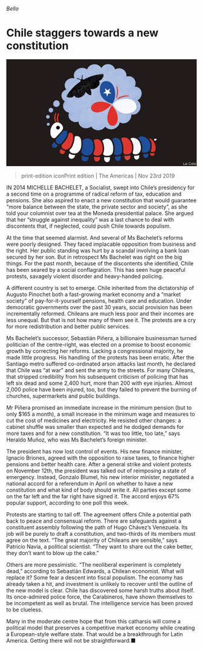 ###### Bello

# Chile staggers towards a new constitution 

![image](images/20191123_amd001.jpg) 

> print-edition iconPrint edition | The Americas | Nov 23rd 2019 

IN 2014 MICHELLE BACHELET, a Socialist, swept into Chile’s presidency for a second time on a programme of radical reform of tax, education and pensions. She also aspired to enact a new constitution that would guarantee “more balance between the state, the private sector and society”, as she told your columnist over tea at the Moneda presidential palace. She argued that her “struggle against inequality” was a last chance to deal with discontents that, if neglected, could push Chile towards populism. 

At the time that seemed alarmist. And several of Ms Bachelet’s reforms were poorly designed. They faced implacable opposition from business and the right. Her public standing was hurt by a scandal involving a bank loan secured by her son. But in retrospect Ms Bachelet was right on the big things. For the past month, because of the discontents she identified, Chile has been seared by a social conflagration. This has seen huge peaceful protests, savagely violent disorder and heavy-handed policing. 

A different country is set to emerge. Chile inherited from the dictatorship of Augusto Pinochet both a fast-growing market economy and a “market society” of pay-for-it-yourself pensions, health care and education. Under democratic governments over the past 30 years, social provision has been incrementally reformed. Chileans are much less poor and their incomes are less unequal. But that is not how many of them see it. The protests are a cry for more redistribution and better public services. 

Ms Bachelet’s successor, Sebastián Piñera, a billionaire businessman turned politician of the centre-right, was elected on a promise to boost economic growth by correcting her reforms. Lacking a congressional majority, he made little progress. His handling of the protests has been erratic. After the Santiago metro suffered co-ordinated arson attacks last month, he declared that Chile was “at war” and sent the army to the streets. For many Chileans, that stripped credibility from his subsequent criticism of policing that has left six dead and some 2,400 hurt, more than 200 with eye injuries. Almost 2,000 police have been injured, too, but they failed to prevent the burning of churches, supermarkets and public buildings. 

Mr Piñera promised an immediate increase in the minimum pension (but to only $165 a month), a small increase in the minimum wage and measures to cut the cost of medicines and electricity. He resisted other changes: a cabinet shuffle was smaller than expected and he dodged demands for more taxes and for a new constitution. “It was too little, too late,” says Heraldo Muñoz, who was Ms Bachelet’s foreign minister. 

The president has now lost control of events. His new finance minister, Ignacio Briones, agreed with the opposition to raise taxes, to finance higher pensions and better health care. After a general strike and violent protests on November 12th, the president was talked out of reimposing a state of emergency. Instead, Gonzalo Blumel, his new interior minister, negotiated a national accord for a referendum in April on whether to have a new constitution and what kind of body should write it. All parties except some on the far left and the far right have signed it. The accord enjoys 67% popular support, according to one poll this week. 

Protests are starting to tail off. The agreement offers Chile a potential path back to peace and consensual reform. There are safeguards against a constituent assembly following the path of Hugo Chávez’s Venezuela. Its job will be purely to draft a constitution, and two-thirds of its members must agree on the text. “The great majority of Chileans are sensible,” says Patricio Navia, a political scientist. “They want to share out the cake better, they don’t want to blow up the cake.” 

Others are more pessimistic. “The neoliberal experiment is completely dead,” according to Sebastián Edwards, a Chilean economist. What will replace it? Some fear a descent into fiscal populism. The economy has already taken a hit, and investment is unlikely to recover until the outline of the new model is clear. Chile has discovered some harsh truths about itself. Its once-admired police force, the Carabineros, have shown themselves to be incompetent as well as brutal. The intelligence service has been proved to be clueless. 

Many in the moderate centre hope that from this catharsis will come a political model that preserves a competitive market economy while creating a European-style welfare state. That would be a breakthrough for Latin America. Getting there will not be straightforward.■ 


